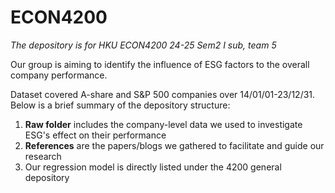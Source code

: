 # ECON4200
*The depository is for HKU ECON4200 24-25 Sem2 I sub, team 5*

Our group is aiming to identify the influence of ESG factors to the overall company performance.

Dataset covered A-share and S&P 500 companies over 14/01/01-23/12/31. Below is a brief summary of the depository structure:
1. **Raw folder** includes the company-level data we used to investigate ESG's effect on their performance
2. **References** are the papers/blogs we gathered to facilitate and guide our research
3. Our regression model is directly listed under the 4200 general depository
